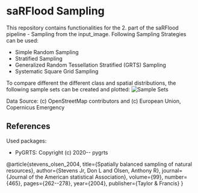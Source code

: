 # saRFlood Sampling

This repository contains functionalities for the 2. part of the saRFlood pipeline - Sampling from the input_image.
Following Sampling Strategies can be used:

- Simple Random Sampling
- Stratified Sampling
- Generalized Random Tessellation Stratified (GRTS) Sampling
- Systematic Square Grid Sampling

To compare different the different class and spatial distributions, the following sample sets can be created and plotted:
![Sample Sets](sample_sets.png)


Data Source: (c) OpenStreetMap contributors and (c) European Union, Copernicus Emergency

## References

Used packages:

- PyGRTS: Copyright (c) 2020-- pygrts

@article{stevens_olsen_2004,
title={Spatially balanced sampling of natural resources},
author={Stevens Jr, Don L and Olsen, Anthony R},
journal={Journal of the American statistical Association},
volume={99},
number={465},
pages={262--278},
year={2004},
publisher={Taylor \& Francis}
}
